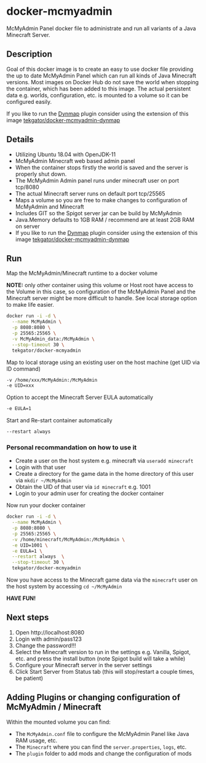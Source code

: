 # docker-mcmyadmin

McMyAdmin Panel docker file to administrate and run all variants of a Java Minecraft Server.

## Description

Goal of this docker image is to create an easy to use docker file providing the up to date McMyAdmin Panel which can run all kinds of Java Minecraft versions. Most images on Docker Hub do not save the world when stopping the container, which has been added to this image. The actual persistent data e.g. worlds, configuration, etc. is mounted to a volume so it can be configured easily.

If you like to run the [Dynmap](https://dev.bukkit.org/projects/dynmap/files) plugin consider using the extension of this image [tekgator/docker-mcmyadmin-dynmap](https://hub.docker.com/r/tekgator/docker-mcmyadmin-dynmap)

## Details

* Utilizing Ubuntu 18.04 with OpenJDK-11
* McMyAdmin Minecraft web based admin panel
* When the container stops firstly the world is saved and the server is properly shut down.
* The McMyAdmin Admin panel runs under minecraft user on port tcp/8080
* The actual Minecraft server runs on default port tcp/25565
* Maps a volume so you are free to make changes to configuration of McMyAdmin and Minecraft
* Includes GIT so the Spigot server jar can be build by McMyAdmin
* Java.Memory defaults to 1GB RAM / recommend are at least 2GB RAM on server
* If you like to run the [Dynmap](https://dev.bukkit.org/projects/dynmap/files) plugin consider using the extension of this image [tekgator/docker-mcmyadmin-dynmap](https://hub.docker.com/r/tekgator/docker-mcmyadmin-dynmap)

## Run

Map the McMyAdmin/Minecraft runtime to a docker volume

**NOTE:** only other container using this volume or Host root have access to the Volume in this case, so configuration of the McMyAdmin Panel and the Minecraft server might be more difficult to handle. See local storage option to make life easier.

```bash
docker run -i -d \
  --name McMyAdmin \
  -p 8080:8080 \
  -p 25565:25565 \
  -v McMyAdmin_data:/McMyAdmin \
  --stop-timeout 30 \
  tekgator/docker-mcmyadmin
``` 

Map to local storage using an existing user on the host machine (get UID via ID command)
```bash
-v /home/xxx/McMyAdmin:/McMyAdmin
-e UID=xxx
``` 

Option to accept the Minecraft Server EULA automatically
```bash
-e EULA=1
``` 

Start and Re-start container automatically
```bash
--restart always
``` 

### Personal recommandation on how to use it

* Create a user on the host system e.g. minecraft via `useradd minecraft`
* Login with that user
* Create a directory for the game data in the home directory of this user via `mkdir ~/McMyAdmin`
* Obtain the UID of that user via `id minecraft` e.g. 1001
* Login to your admin user for creating the docker container

Now run your docker container
```bash
docker run -i -d \
  --name McMyAdmin \
  -p 8080:8080 \
  -p 25565:25565 \
  -v /home/minecraft/McMyAdmin:/McMyAdmin \
  -e UID=1001 \
  -e EULA=1 \
  --restart always  \
  --stop-timeout 30 \
  tekgator/docker-mcmyadmin
``` 

Now you have access to the Minecraft game data via the `minecraft` user on the host system by accessing `cd ~/McMyAdmin`

**HAVE FUN!**

## Next steps

1. Open http://localhost:8080
2. Login with admin/pass123
3. Change the password!!!
4. Select the Minecraft version to run in the settings e.g. Vanilla, Spigot, etc. and press the install button (note Spigot build will take a while)
5. Configure your Minecraft server in the server settings
6. Click Start Server from Status tab (this will stop/restart a couple times, be patient)

## Adding Plugins or changing configuration of McMyAdmin / Minecraft

Within the mounted volume you can find:

* The `McMyAdmin.conf` file to configure the McMyAdmin Panel like Java RAM usage, etc.
* The `Minecraft` where you can find the `server.properties`, `logs`, etc.
* The `plugin` folder to add mods and change the configuration of mods